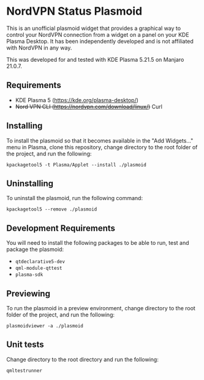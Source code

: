 # NordVPN Status Plasmoid

This is an unofficial plasmoid widget that provides a graphical way to control your NordVPN connection from a widget on a panel on your KDE Plasma Desktop. It has been independently developed and is not affiliated with NordVPN in any way.

This was developed for and tested with KDE Plasma 5.21.5 on Manjaro 21.0.7.

## Requirements

* KDE Plasma 5 (https://kde.org/plasma-desktop/)
* ~~Nord VPN CLI (https://nordvpn.com/download/linux/)~~ Curl

## Installing

To install the plasmoid so that it becomes available in the "Add Widgets..." menu in Plasma, clone this repository, change directory to the root folder of the project, and run the following:
```
kpackagetool5 -t Plasma/Applet --install ./plasmoid
```

## Uninstalling
To uninstall the plasmoid, run the following command:
```
kpackagetool5 --remove ./plasmoid
```

## Development Requirements

You will need to install the following packages to be able to run, test and package the plasmoid:
* `qtdeclarative5-dev`
* `qml-module-qttest`
* `plasma-sdk`

## Previewing 

To run the plasmoid in a preview environment, change directory to the root folder of the project, and run the following:
```
plasmoidviewer -a ./plasmoid
```

## Unit tests

Change directory to the root directory and run the following:
```
qmltestrunner
```
